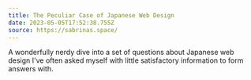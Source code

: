 ```yaml
---
title: The Peculiar Case of Japanese Web Design
date: 2023-05-05T17:52:38.755Z
source: https://sabrinas.space/
---
```

A wonderfully nerdy dive into a set of questions about Japanese web design I've often asked myself with little satisfactory information to form answers with.